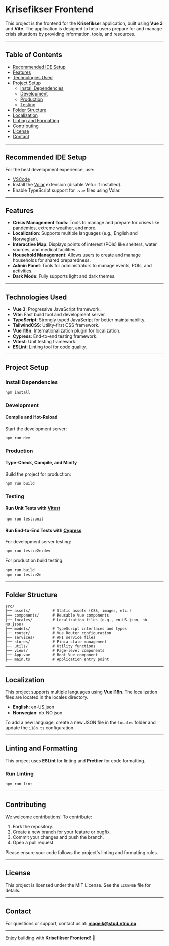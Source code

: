# Krisefikser Frontend

This project is the frontend for the **Krisefikser** application, built using **Vue 3** and **Vite**. The application is designed to help users prepare for and manage crisis situations by providing information, tools, and resources.

---

## Table of Contents

- [Recommended IDE Setup](#recommended-ide-setup)
- [Features](#features)
- [Technologies Used](#technologies-used)
- [Project Setup](#project-setup)
  - [Install Dependencies](#install-dependencies)
  - [Development](#development)
  - [Production](#production)
  - [Testing](#testing)
- [Folder Structure](#folder-structure)
- [Localization](#localization)
- [Linting and Formatting](#linting-and-formatting)
- [Contributing](#contributing)
- [License](#license)
- [Contact](#contact)

---

## Recommended IDE Setup

For the best development experience, use:

- [VSCode](https://code.visualstudio.com/)
- Install the [Volar](https://marketplace.visualstudio.com/items?itemName=Vue.volar) extension (disable Vetur if installed).
- Enable TypeScript support for `.vue` files using Volar.

---

## Features

- **Crisis Management Tools**: Tools to manage and prepare for crises like pandemics, extreme weather, and more.
- **Localization**: Supports multiple languages (e.g., English and Norwegian).
- **Interactive Map**: Displays points of interest (POIs) like shelters, water sources, and medical facilities.
- **Household Management**: Allows users to create and manage households for shared preparedness.
- **Admin Panel**: Tools for administrators to manage events, POIs, and activities.
- **Dark Mode**: Fully supports light and dark themes.

---

## Technologies Used

- **Vue 3**: Progressive JavaScript framework.
- **Vite**: Fast build tool and development server.
- **TypeScript**: Strongly typed JavaScript for better maintainability.
- **TailwindCSS**: Utility-first CSS framework.
- **Vue I18n**: Internationalization plugin for localization.
- **Cypress**: End-to-end testing framework.
- **Vitest**: Unit testing framework.
- **ESLint**: Linting tool for code quality.

---

## Project Setup

### Install Dependencies

```sh
npm install
```

### Development

#### Compile and Hot-Reload

Start the development server:

```sh
npm run dev
```

### Production

#### Type-Check, Compile, and Minify

Build the project for production:

```sh
npm run build
```

### Testing

#### Run Unit Tests with [Vitest](https://vitest.dev/)

```sh
npm run test:unit
```

#### Run End-to-End Tests with [Cypress](https://www.cypress.io/)

For development server testing:

```sh
npm run test:e2e:dev
```

For production build testing:

```sh
npm run build
npm run test:e2e
```

---

## Folder Structure

```
src/
├── assets/          # Static assets (CSS, images, etc.)
├── components/      # Reusable Vue components
├── locales/         # Localization files (e.g., en-US.json, nb-NO.json)
├── models/          # TypeScript interfaces and types
├── router/          # Vue Router configuration
├── services/        # API service files
├── stores/          # Pinia state management
├── utils/           # Utility functions
├── views/           # Page-level components
├── App.vue          # Root Vue component
├── main.ts          # Application entry point
```

---

## Localization

This project supports multiple languages using **Vue I18n**. The localization files are located in the locales directory.

- **English**: en-US.json
- **Norwegian**: nb-NO.json

To add a new language, create a new JSON file in the `locales` folder and update the `i18n.ts` configuration.

---

## Linting and Formatting

This project uses **ESLint** for linting and **Prettier** for code formatting.

### Run Linting

```sh
npm run lint
```

---

## Contributing

We welcome contributions! To contribute:

1. Fork the repository.
2. Create a new branch for your feature or bugfix.
3. Commit your changes and push the branch.
4. Open a pull request.

Please ensure your code follows the project's linting and formatting rules.

---

## License

This project is licensed under the MIT License. See the `LICENSE` file for details.

---

## Contact

For questions or support, contact us at: **mageik@stud.ntnu.no**

---

Enjoy building with **Krisefikser Frontend**! 🚀
